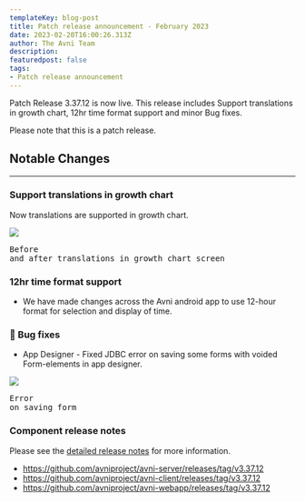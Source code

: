 ```yaml
---
templateKey: blog-post
title: Patch release announcement - February 2023
date: 2023-02-20T16:00:26.313Z
author: The Avni Team
description:
featuredpost: false
tags:
- Patch release announcement
---
```


Patch Release 3.37.12 is now live. This release includes Support translations in growth chart, 12hr time format support and minor Bug fixes.

Please note that this is a patch release.


## Notable Changes
---------------------------------------------------------------------------

### Support translations in growth chart
Now translations are supported in growth chart.

![](/img/2023-02-20-avni-release-announcement/before-after-translation.jpeg)<pre>Before and after translations in growth chart screen</pre>

### 12hr time format support
- We have made changes across the Avni android app to use 12-hour format for selection and display of time.

### 🐞 Bug fixes
- App Designer - Fixed JDBC error on saving some forms with voided Form-elements in app designer.

![](/img/2023-02-20-avni-release-announcement/jdbc_error_on_app_designer.png)<pre>Error on saving form</pre>




### Component release notes
Please see the [detailed release notes](https://github.com/avniproject/avni-product/releases/tag/v3.37.12) for more information.

- <a href="https://github.com/avniproject/avni-server/releases/tag/v3.37.12" target="_blank" rel="noopener noreferrer">https://github.com/avniproject/avni-server/releases/tag/v3.37.12</a>
- <a href="https://github.com/avniproject/avni-client/releases/tag/v3.37.12" target="_blank" rel="noopener noreferrer">https://github.com/avniproject/avni-client/releases/tag/v3.37.12</a>
- <a href="https://github.com/avniproject/avni-webapp/releases/tag/v3.37.12" target="_blank" rel="noopener noreferrer">https://github.com/avniproject/avni-webapp/releases/tag/v3.37.12</a>